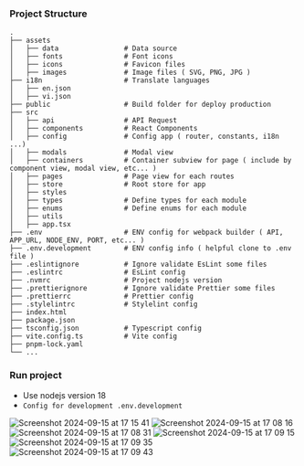 ### Project Structure

    .
    ├── assets
    │   ├── data                # Data source
    │   ├── fonts               # Font icons
    │   ├── icons               # Favicon files
    │   ├── images              # Image files ( SVG, PNG, JPG )
    ├── i18n                    # Translate languages
    │   ├── en.json
    │   ├── vi.json
    ├── public                  # Build folder for deploy production
    ├── src
    │   ├── api                 # API Request
    │   ├── components          # React Components
    │   ├── config              # Config app ( router, constants, i18n ...)
    │   ├── modals              # Modal view
    │   ├── containers          # Container subview for page ( include by component view, modal view, etc... )
    │   ├── pages               # Page view for each routes
    │   ├── store               # Root store for app
    │   ├── styles
    │   ├── types               # Define types for each module
    │   ├── enums               # Define enums for each module
    │   ├── utils
    │   ├── app.tsx
    ├── .env                    # ENV config for webpack builder ( API, APP_URL, NODE_ENV, PORT, etc... )
    ├── .env.development        # ENV config info ( helpful clone to .env file )
    ├── .eslintignore           # Ignore validate EsLint some files
    ├── .eslintrc               # EsLint config
    ├── .nvmrc                  # Project nodejs version
    ├── .prettierignore         # Ignore validate Prettier some files
    ├── .prettierrc             # Prettier config
    ├── .stylelintrc            # Stylelint config
    ├── index.html
    ├── package.json
    ├── tsconfig.json           # Typescript config
    ├── vite.config.ts          # Vite config
    ├── pnpm-lock.yaml
    └── ...

### Run project

- Use nodejs version 18
- `Config for development .env.development`

![Screenshot 2024-09-15 at 17 15 41](https://github.com/user-attachments/assets/0af06dc2-f924-400e-811c-315a457a4d31)
![Screenshot 2024-09-15 at 17 08 16](https://github.com/user-attachments/assets/5d6f16f9-cc3f-474f-a523-87a64cd13bf9)
![Screenshot 2024-09-15 at 17 08 31](https://github.com/user-attachments/assets/7c849512-4e81-4124-8140-9fee281717dd)
![Screenshot 2024-09-15 at 17 09 15](https://github.com/user-attachments/assets/04a58dec-041e-471f-9520-08a168f2cc2d)
![Screenshot 2024-09-15 at 17 09 35](https://github.com/user-attachments/assets/f36f4b7c-cf08-4590-8868-1863d0cf9a86)
![Screenshot 2024-09-15 at 17 09 43](https://github.com/user-attachments/assets/1685a828-7a3e-4995-b54a-7a9a18bd8ad7)
